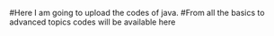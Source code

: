 #Here I am going to upload the codes of java.
#From all the basics to advanced topics codes will be available here